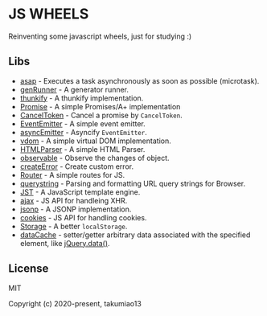 JS WHEELS
=========

Reinventing some javascript wheels, just for studying :)

## Libs

- [asap](https://github.com/takumiao13/js-wheels/tree/master/packages/asap) - Executes a task asynchronously as soon as possible (microtask).
- [genRunner](https://github.com/takumiao13/js-wheels/tree/master/packages/gen-runner) - A generator runner.
- [thunkify](https://github.com/takumiao13/js-wheels/tree/master/packages/thunkify) - A thunkify implementation.
- [Promise](https://github.com/takumiao13/js-wheels/tree/master/packages/promise) - A simple Promises/A+ implementation
- [CancelToken](https://github.com/takumiao13/js-wheels/tree/master/packages/cancel-token) - Cancel a promise by `CancelToken`.
- [EventEmitter](https://github.com/takumiao13/js-wheels/tree/master/packages/event-emitter) - A simple event emitter.
- [asyncEmitter](https://github.com/takumiao13/js-wheels/tree/master/packages/async-emitter) - Asyncify `EventEmitter`.
- [vdom](https://github.com/takumiao13/js-wheels/tree/master/packages/vdom) - A simple virtual DOM implementation.
- [HTMLParser](https://github.com/takumiao13/js-wheels/tree/master/packages/htmlparser) - A simple HTML Parser.
- [observable](https://github.com/takumiao13/js-wheels/tree/master/packages/observable) - Observe the changes of object.
- [createError](https://github.com/takumiao13/js-wheels/tree/master/packages/create-error) - Create custom error.
- [Router](https://github.com/takumiao13/js-wheels/tree/master/packages/router) - A simple routes for JS.
- [querystring](https://github.com/takumiao13/js-wheels/tree/master/packages/querystring) - Parsing and formatting URL query strings for Browser.
- [JST](https://github.com/takumiao13/js-wheels/tree/master/packages/jst) - A JavaScript template engine.
- [ajax](https://github.com/takumiao13/js-wheels/tree/master/packages/ajax) - JS API for handleing XHR.
- [jsonp](https://github.com/takumiao13/js-wheels/tree/master/packages/jsonp) - A JSONP implementation.
- [cookies](https://github.com/takumiao13/js-wheels/tree/master/packages/cookies) - JS API for handling cookies.
- [Storage](https://github.com/takumiao13/js-wheels/tree/master/packages/storage) - A better `localStorage`.
- [dataCache](https://github.com/takumiao13/js-wheels/tree/master/packages/data-cache) - setter/getter arbitrary data associated with the specified element, like [jQuery.data()](https://api.jquery.com/jQuery.data/).


## License

MIT

Copyright (c) 2020-present, takumiao13